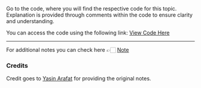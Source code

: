 Go to the code, where you will find the respective code for this topic. Explanation is provided through comments within the code to ensure clarity and understanding.

You can access the code using the following link:
[View Code Here](https://github.com/AbuTaher003/Machine-Learning-ML-/blob/main/Code/44_outliers_detection_using_percentiles.ipynb)

---
For additional notes you can check here 👉🏻 [Note](https://drive.google.com/file/d/1wz7KpI7vmILFRyf37GJfXqRLJsPZxPAt/view
)

### Credits

Credit goes to [Yasin Arafat](https://github.com/yasin-arafat-05) for providing the original notes.
